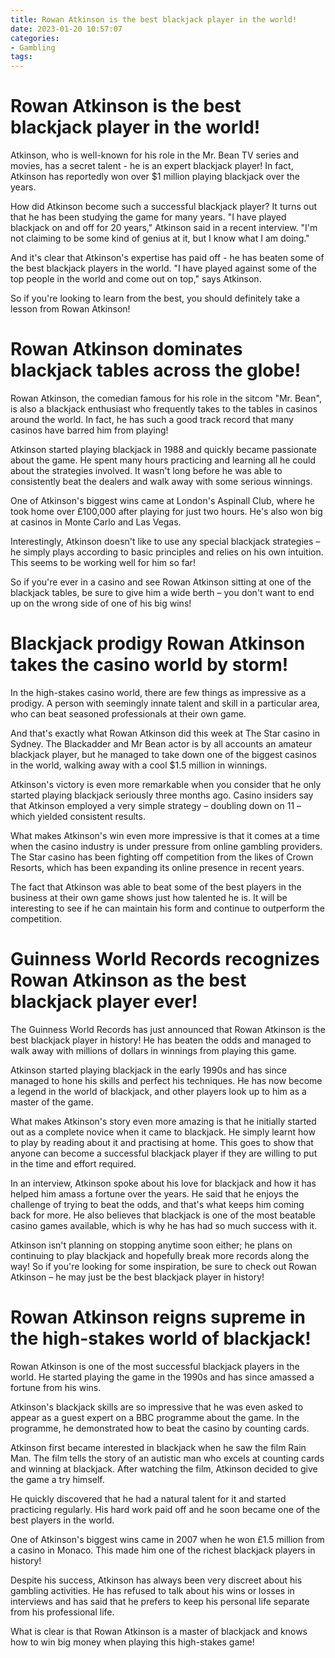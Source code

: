 ```yaml
---
title: Rowan Atkinson is the best blackjack player in the world!
date: 2023-01-20 10:57:07
categories:
- Gambling
tags:
---
```



#  Rowan Atkinson is the best blackjack player in the world!

Atkinson, who is well-known for his role in the Mr. Bean TV series and movies, has a secret talent - he is an expert blackjack player! In fact, Atkinson has reportedly won over $1 million playing blackjack over the years.

How did Atkinson become such a successful blackjack player? It turns out that he has been studying the game for many years. "I have played blackjack on and off for 20 years," Atkinson said in a recent interview. "I'm not claiming to be some kind of genius at it, but I know what I am doing."

And it's clear that Atkinson's expertise has paid off - he has beaten some of the best blackjack players in the world. "I have played against some of the top people in the world and come out on top," says Atkinson.

So if you're looking to learn from the best, you should definitely take a lesson from Rowan Atkinson!

#  Rowan Atkinson dominates blackjack tables across the globe!

Rowan Atkinson, the comedian famous for his role in the sitcom "Mr. Bean", is also a blackjack enthusiast who frequently takes to the tables in casinos around the world. In fact, he has such a good track record that many casinos have barred him from playing!

Atkinson started playing blackjack in 1988 and quickly became passionate about the game. He spent many hours practicing and learning all he could about the strategies involved. It wasn't long before he was able to consistently beat the dealers and walk away with some serious winnings.

One of Atkinson's biggest wins came at London's Aspinall Club, where he took home over £100,000 after playing for just two hours. He's also won big at casinos in Monte Carlo and Las Vegas.

Interestingly, Atkinson doesn't like to use any special blackjack strategies – he simply plays according to basic principles and relies on his own intuition. This seems to be working well for him so far!

So if you're ever in a casino and see Rowan Atkinson sitting at one of the blackjack tables, be sure to give him a wide berth – you don't want to end up on the wrong side of one of his big wins!

#  Blackjack prodigy Rowan Atkinson takes the casino world by storm!

In the high-stakes casino world, there are few things as impressive as a prodigy. A person with seemingly innate talent and skill in a particular area, who can beat seasoned professionals at their own game.

And that's exactly what Rowan Atkinson did this week at The Star casino in Sydney. The Blackadder and Mr Bean actor is by all accounts an amateur blackjack player, but he managed to take down one of the biggest casinos in the world, walking away with a cool $1.5 million in winnings.

Atkinson's victory is even more remarkable when you consider that he only started playing blackjack seriously three months ago. Casino insiders say that Atkinson employed a very simple strategy – doubling down on 11 – which yielded consistent results.

What makes Atkinson's win even more impressive is that it comes at a time when the casino industry is under pressure from online gambling providers. The Star casino has been fighting off competition from the likes of Crown Resorts, which has been expanding its online presence in recent years.

The fact that Atkinson was able to beat some of the best players in the business at their own game shows just how talented he is. It will be interesting to see if he can maintain his form and continue to outperform the competition.

#  Guinness World Records recognizes Rowan Atkinson as the best blackjack player ever!

The Guinness World Records has just announced that Rowan Atkinson is the best blackjack player in history! He has beaten the odds and managed to walk away with millions of dollars in winnings from playing this game.

Atkinson started playing blackjack in the early 1990s and has since managed to hone his skills and perfect his techniques. He has now become a legend in the world of blackjack, and other players look up to him as a master of the game.

What makes Atkinson's story even more amazing is that he initially started out as a complete novice when it came to blackjack. He simply learnt how to play by reading about it and practising at home. This goes to show that anyone can become a successful blackjack player if they are willing to put in the time and effort required.

In an interview, Atkinson spoke about his love for blackjack and how it has helped him amass a fortune over the years. He said that he enjoys the challenge of trying to beat the odds, and that's what keeps him coming back for more. He also believes that blackjack is one of the most beatable casino games available, which is why he has had so much success with it.

Atkinson isn't planning on stopping anytime soon either; he plans on continuing to play blackjack and hopefully break more records along the way! So if you're looking for some inspiration, be sure to check out Rowan Atkinson – he may just be the best blackjack player in history!

#  Rowan Atkinson reigns supreme in the high-stakes world of blackjack!

Rowan Atkinson is one of the most successful blackjack players in the world. He started playing the game in the 1990s and has since amassed a fortune from his wins.

Atkinson's blackjack skills are so impressive that he was even asked to appear as a guest expert on a BBC programme about the game. In the programme, he demonstrated how to beat the casino by counting cards.

Atkinson first became interested in blackjack when he saw the film Rain Man. The film tells the story of an autistic man who excels at counting cards and winning at blackjack. After watching the film, Atkinson decided to give the game a try himself.

He quickly discovered that he had a natural talent for it and started practicing regularly. His hard work paid off and he soon became one of the best players in the world.

One of Atkinson's biggest wins came in 2007 when he won £1.5 million from a casino in Monaco. This made him one of the richest blackjack players in history!

Despite his success, Atkinson has always been very discreet about his gambling activities. He has refused to talk about his wins or losses in interviews and has said that he prefers to keep his personal life separate from his professional life.

What is clear is that Rowan Atkinson is a master of blackjack and knows how to win big money when playing this high-stakes game!